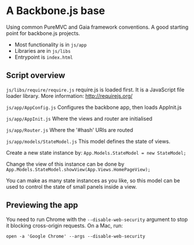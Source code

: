 A Backbone.js base
==================================================

Using common PureMVC and Gaia framework conventions. A good starting point for backbone.js projects.

* Most functionality is in `js/app`
* Libraries are in `js/libs`
* Entrypoint is `index.html`

## Script overview

`js/libs/require/require.js`
require.js is loaded first. It is a JavaScript file loader library. More information: http://requirejs.org/

`js/app/AppConfig.js`
Configures the backbone app, then loads AppInit.js

`js/app/AppInit.js`
Where the views and router are initialised

`js/app/Router.js`
Where the '#hash' URIs are routed 

`js/app/models/StateModel.js`
This model defines the state of views. 

Create a new state instance by: `App.Models.StateModel = new StateModel;`

Change the view of this instance can be done by `App.Models.StateModel.showView(App.Views.HomePageView);`

You can make as many state instances as you like, so this model can be used to control the state of small panels inside a view.


## Previewing the app

You need to run Chrome with the `--disable-web-security` argument to stop it blocking cross-origin requests. On a Mac, run:

    open -a 'Google Chrome' --args --disable-web-security